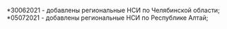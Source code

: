 
*30062021 - добавлены региональные НСИ по Челябинской области;
*05072021 - добавлены региональные НСИ по Республике Алтай;
